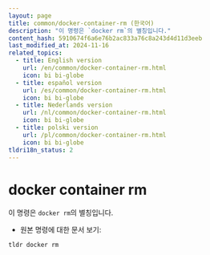 ```yaml
---
layout: page
title: common/docker-container-rm (한국어)
description: "이 명령은 `docker rm`의 별칭입니다."
content_hash: 5910674f6a6e76b2ac833a76c8a243d4d11d3eeb
last_modified_at: 2024-11-16
related_topics:
  - title: English version
    url: /en/common/docker-container-rm.html
    icon: bi bi-globe
  - title: español version
    url: /es/common/docker-container-rm.html
    icon: bi bi-globe
  - title: Nederlands version
    url: /nl/common/docker-container-rm.html
    icon: bi bi-globe
  - title: polski version
    url: /pl/common/docker-container-rm.html
    icon: bi bi-globe
tldri18n_status: 2
---
```

# docker container rm

이 명령은 `docker rm`의 별칭입니다.

- 원본 명령에 대한 문서 보기:

`tldr docker rm`
